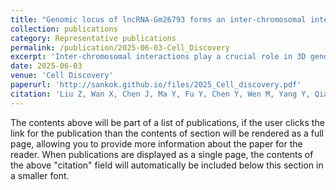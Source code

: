 ```yaml
---
title: "Genomic locus of lncRNA-Gm26793 forms an inter-chromosomal interaction with Cubn to ensure proper stem cell differentiation in vitro and in vivo"
collection: publications
category: Representative publications
permalink: /publication/2025-06-03-Cell_Discovery
excerpt: 'Inter-chromosomal interactions play a crucial role in 3D genome organization, yet the organizational principles and functional significances remain elusive. In general, lncRNA loci and transcripts are frequently associated with transcriptional programs modulated by long-range chromatin interactions. Here, we identified a novel lncRNA named Gm26793, which is abundantly distributed in the primitive streak and mesodermal cells of embryonic day 7.5 mouse gastrula. Through genetic ablation of Gm26793, we observed a preferential responsiveness to primitive endoderm lineage during stem cell differentiation, as well as enhanced occurrence of transient and degenerative state cells in early mouse embryos when the cell fate segregates between epiblast and primitive endoderm. Mechanistically, we revealed that the genomic locus of Gm26793, rather than the lncRNA transcript or adjacent gene, governs the cell fate preference towards primitive endoderm. Concretely, Gm26793 locus (Chromosome 7) forms an inter-chromosomal molecular lock with Cubn (Chromosome 2) via CTCF, restraining the expression of Cubn and maintaining a natural epigenetic landscape, thus ensuring the proper lineage specification in vitro and in vivo. Overall, our study provides a clear paradigm that inter-chromosomal interaction collaborates with architectural factors to stabilize nuclear conformation and guarantee faithful gene expression during stem cell differentiation and mammalian embryogenesis.'
date: 2025-06-03
venue: 'Cell Discovery'
paperurl: 'http://sankok.github.io/files/2025_Cell_discovery.pdf'
citation: 'Liu Z, Wan X, Chen J, Ma Y, Fu Y, Chen Y, Wen M, Yang Y, Qian Y, Zhang Y, Zhu D, Li J, Jing N, Yang X. Genomic locus of lncRNA-Gm26793 forms an inter-chromosomal interaction with Cubn to ensure proper stem cell differentiation in vitro and in vivo. Cell Discov. 2025 Jun 3;11(1):53. doi: 10.1038/s41421-025-00805-0. PMID: 40461506; PMCID: PMC12134126.'
---
```


The contents above will be part of a list of publications, if the user clicks the link for the publication than the contents of section will be rendered as a full page, allowing you to provide more information about the paper for the reader. When publications are displayed as a single page, the contents of the above "citation" field will automatically be included below this section in a smaller font.
